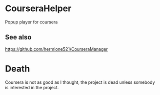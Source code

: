 # CourseraHelper
Popup player for coursera

## See also
https://github.com/hermione521/CourseraManager

# Death
Coursera is not as good as I thought, the project is dead unless somebody is interested in the project.
